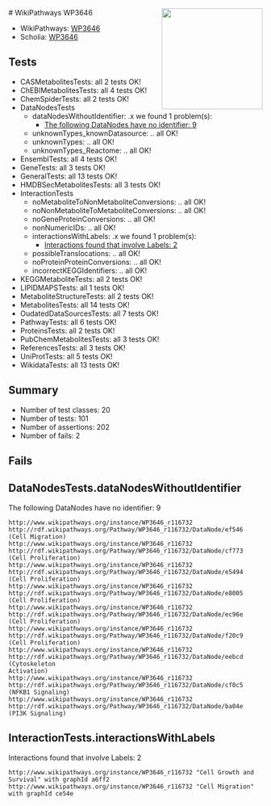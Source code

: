 <img style="float: right; width: 200px" src="https://upload.wikimedia.org/wikipedia/commons/thumb/8/83/Wplogo_with_text_500.png/640px-Wplogo_with_text_500.png" />
# WikiPathways WP3646

* WikiPathways: [WP3646](https://new.wikipathways.org/pathways/WP3646)
* Scholia: [WP3646](https://scholia.toolforge.org/wikipathways/WP3646)
## Tests
* CASMetabolitesTests: all 2 tests OK!
* ChEBIMetabolitesTests: all 4 tests OK!
* ChemSpiderTests: all 2 tests OK!
* DataNodesTests
    * dataNodesWithoutIdentifier: .x we found 1 problem(s):
        * [The following DataNodes have no identifier: 9](#d2d32fa8)
    * unknownTypes_knownDatasource: .. all OK!
    * unknownTypes: .. all OK!
    * unknownTypes_Reactome: .. all OK!
* EnsemblTests: all 4 tests OK!
* GeneTests: all 3 tests OK!
* GeneralTests: all 13 tests OK!
* HMDBSecMetabolitesTests: all 3 tests OK!
* InteractionTests
    * noMetaboliteToNonMetaboliteConversions: .. all OK!
    * noNonMetaboliteToMetaboliteConversions: .. all OK!
    * noGeneProteinConversions: .. all OK!
    * nonNumericIDs: .. all OK!
    * interactionsWithLabels: .x we found 1 problem(s):
        * [Interactions found that involve Labels: 2](#630d2679)
    * possibleTranslocations: .. all OK!
    * noProteinProteinConversions: .. all OK!
    * incorrectKEGGIdentifiers: .. all OK!
* KEGGMetaboliteTests: all 2 tests OK!
* LIPIDMAPSTests: all 1 tests OK!
* MetaboliteStructureTests: all 2 tests OK!
* MetabolitesTests: all 14 tests OK!
* OudatedDataSourcesTests: all 7 tests OK!
* PathwayTests: all 6 tests OK!
* ProteinsTests: all 2 tests OK!
* PubChemMetabolitesTests: all 3 tests OK!
* ReferencesTests: all 3 tests OK!
* UniProtTests: all 5 tests OK!
* WikidataTests: all 13 tests OK!


## Summary

* Number of test classes: 20
* Number of tests: 101
* Number of assertions: 202
* Number of fails: 2

## Fails

<a name="d2d32fa8" />

## DataNodesTests.dataNodesWithoutIdentifier

The following DataNodes have no identifier: 9
```
http://www.wikipathways.org/instance/WP3646_r116732 http://rdf.wikipathways.org/Pathway/WP3646_r116732/DataNode/ef546 (Cell Migration)
http://www.wikipathways.org/instance/WP3646_r116732 http://rdf.wikipathways.org/Pathway/WP3646_r116732/DataNode/cf773 (Cell Proliferation)
http://www.wikipathways.org/instance/WP3646_r116732 http://rdf.wikipathways.org/Pathway/WP3646_r116732/DataNode/e5494 (Cell Proliferation)
http://www.wikipathways.org/instance/WP3646_r116732 http://rdf.wikipathways.org/Pathway/WP3646_r116732/DataNode/e8005 (Cell Proliferation)
http://www.wikipathways.org/instance/WP3646_r116732 http://rdf.wikipathways.org/Pathway/WP3646_r116732/DataNode/ec96e (Cell Proliferation)
http://www.wikipathways.org/instance/WP3646_r116732 http://rdf.wikipathways.org/Pathway/WP3646_r116732/DataNode/f20c9 (Cell Proliferation)
http://www.wikipathways.org/instance/WP3646_r116732 http://rdf.wikipathways.org/Pathway/WP3646_r116732/DataNode/eebcd (Cytoskeleton 
Activation)
http://www.wikipathways.org/instance/WP3646_r116732 http://rdf.wikipathways.org/Pathway/WP3646_r116732/DataNode/cf0c5 (NFKB1 Signaling)
http://www.wikipathways.org/instance/WP3646_r116732 http://rdf.wikipathways.org/Pathway/WP3646_r116732/DataNode/ba04e (PI3K Signaling)
```

<a name="630d2679" />

## InteractionTests.interactionsWithLabels

Interactions found that involve Labels: 2
```
http://www.wikipathways.org/instance/WP3646_r116732 "Cell Growth and Survival" with graphId a6ff2
http://www.wikipathways.org/instance/WP3646_r116732 "Cell Migration" with graphId ce54e
```

